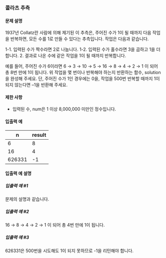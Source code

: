 ### 콜라츠 추측

#### 문제 설명
1937년 Collatz란 사람에 의해 제기된 이 추측은, 주어진 수가 1이 될 때까지 다음 작업을 반복하면, 모든 수를 1로 만들 수 있다는 추측입니다. 작업은 다음과 같습니다.

1-1. 입력된 수가 짝수라면 2로 나눕니다. 
1-2. 입력된 수가 홀수라면 3을 곱하고 1을 더합니다. 
2. 결과로 나온 수에 같은 작업을 1이 될 때까지 반복합니다.   

예를 들어, 주어진 수가 6이라면 6 → 3 → 10 → 5 → 16 → 8 → 4 → 2 → 1 이 되어 총 8번 만에 1이 됩니다. 위 작업을 몇 번이나 반복해야 하는지 반환하는 함수, solution을 완성해 주세요. 단, 주어진 수가 1인 경우에는 0을, 작업을 500번 반복할 때까지 1이 되지 않는다면 –1을 반환해 주세요.

#### 제한 사항
* 입력된 수, num은 1 이상 8,000,000 미만인 정수입니다.

#### 입출력 예
|n|	result|
|-|--|
|6|	8|
|16|	4|
|626331|	-1|

#### 입출력 예 설명
##### 입출력 예 #1
문제의 설명과 같습니다.

##### 입출력 예 #2
16 → 8 → 4 → 2 → 1 이 되어 총 4번 만에 1이 됩니다.

##### 입출력 예 #3
626331은 500번을 시도해도 1이 되지 못하므로 -1을 리턴해야 합니다.
